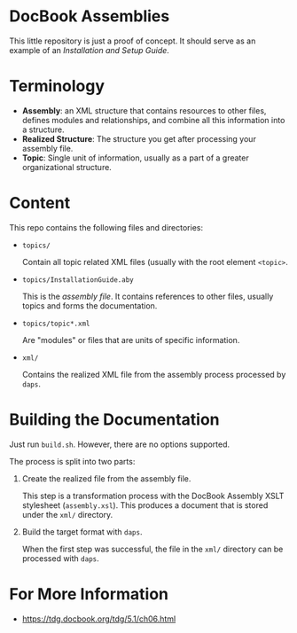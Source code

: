 # DocBook Assemblies

This little repository is just a proof of concept. It should
serve as an example of an _Installation and Setup Guide_.


# Terminology

* **Assembly**: an XML structure that contains resources to other files, defines modules and relationships, and combine all this information into a structure.
* **Realized Structure**: The structure you get after processing your assembly file.
* **Topic**: Single unit of information, usually as a part of a greater organizational structure.

# Content
This repo contains the following files and directories:

* `topics/`

   Contain all topic related XML files (usually with the root element `<topic>`.

* `topics/InstallationGuide.aby`

  This is the _assembly file_. It contains references to other files, usually topics and forms the documentation.

* `topics/topic*.xml`

   Are "modules" or files that are units of specific information.

* `xml/`

   Contains the realized XML file from the assembly process processed by `daps`.


# Building the Documentation

Just run `build.sh`. However, there are no options supported.

The process is split into two parts:

1. Create the realized file from the assembly file.

   This step is a transformation process with the DocBook Assembly XSLT stylesheet (`assembly.xsl`). This produces a document that is stored under the `xml/` directory.

2. Build the target format with `daps`.

   When the first step was successful, the file in the `xml/` directory can be processed with `daps`.



# For More Information

* https://tdg.docbook.org/tdg/5.1/ch06.html